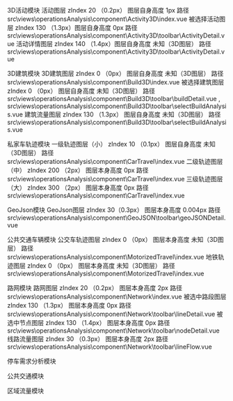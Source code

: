 3D活动模块
  活动图层 zIndex 20 （0.2px） 图层自身高度 1px  路径 src\views\operationsAnalysis\component\Activity3D\index.vue
  被选择活动图层 zIndex 130 （1.3px）图层自身高度 0px 路径 src\views\operationsAnalysis\component\Activity3D\toolbar\ActivityDetail.vue
  活动详情图层 zIndex 140 （1.4px）图层自身高度 未知（3D图层） 路径 src\views\operationsAnalysis\component\Activity3D\toolbar\ActivityDetail.vue

3D建筑模块
  3D建筑图层 zIndex 0 （0px） 图层自身高度 未知（3D图层） 路径 src\views\operationsAnalysis\component\Build3D\index.vue
  被选择建筑图层 zIndex 0 （0px） 图层自身高度 未知（3D图层） 路径 src\views\operationsAnalysis\component\Build3D\toolbar\buildDetail.vue , src\views\operationsAnalysis\component\Build3D\toolbar\selectBuildAnalysis.vue
  建筑流量图层 zIndex 130 （1.3px） 图层自身高度 未知（3D图层） 路径 src\views\operationsAnalysis\component\Build3D\toolbar\selectBuildAnalysis.vue

私家车轨迹模块
  一级轨迹图层（小） zIndex 10 （0.1px） 图层自身高度 未知（3D图层） 路径 src\views\operationsAnalysis\component\CarTravel\index.vue
  二级轨迹图层（中） zIndex 200 （2px） 图层本身高度 0px 路径 src\views\operationsAnalysis\component\CarTravel\index.vue
  三级轨迹图层（大） zIndex 300 （2px） 图层本身高度 0px 路径 src\views\operationsAnalysis\component\CarTravel\index.vue

GeoJson模块
  GeoJson图层 zIndex 30（0.3px） 图层本身高度 0.004px 路径 src\views\operationsAnalysis\component\GeoJSON\toolbar\geoJSONDetail.vue

公共交通车辆模块
  公交车轨迹图层 zIndex 0 （0px） 图层本身高度 未知（3D图层） 路径 src\views\operationsAnalysis\component\MotorizedTravel\index.vue
  地铁轨迹图层 zIndex 0 （0px） 图层本身高度 未知（3D图层） 路径 src\views\operationsAnalysis\component\MotorizedTravel\index.vue

路网模块
  路网图层 zIndex 20 （0.2px） 图层本身高度 2px 路径 src\views\operationsAnalysis\component\Network\index.vue
  被选中路段图层 zIndex 130 （1.3px） 图层本身高度 0px 路径 src\views\operationsAnalysis\component\Network\toolbar\lineDetail.vue
  被选中节点图层 zIndex 130 （1.4px） 图层本身高度 0px 路径 src\views\operationsAnalysis\component\Network\toolbar\nodeDetail.vue
  线路流量图层 zIndex 30 （0.3px） 图层本身高度 2px 路径 src\views\operationsAnalysis\component\Network\toolbar\lineFlow.vue

停车需求分析模块

公共交通模块

区域流量模块









